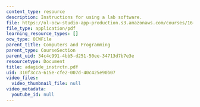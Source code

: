 ```yaml
---
content_type: resource
description: Instructions for using a lab software.
file: https://ol-ocw-studio-app-production.s3.amazonaws.com/courses/16-01-unified-engineering-i-ii-iii-iv-fall-2005-spring-2006/310f3cca615ecfe2007d40c425e90b07_adagide_instrctn.pdf
file_type: application/pdf
learning_resource_types: []
ocw_type: OCWFile
parent_title: Computers and Programming
parent_type: CourseSection
parent_uid: 34c4c991-4bb5-d251-50ee-34713d7b7e3e
resourcetype: Document
title: adagide_instrctn.pdf
uid: 310f3cca-615e-cfe2-007d-40c425e90b07
video_files:
  video_thumbnail_file: null
video_metadata:
  youtube_id: null
---
```

